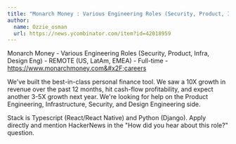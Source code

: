```yaml
---
title: "Monarch Money : Various Engineering Roles (Security, Product, Infra, Design Eng)"
author:
  name: Ozzie_osman
  url: https://news.ycombinator.com/item?id=42018959
---
```

Monarch Money - Various Engineering Roles (Security, Product, Infra, Design Eng) - REMOTE (US, LatAm, EMEA) - Full-time - <a href="https:&#x2F;&#x2F;www.monarchmoney.com&#x2F;careers" rel="nofollow">https:&#x2F;&#x2F;www.monarchmoney.com&#x2F;careers</a>

We&#x27;ve built the best-in-class personal finance tool. We saw a 10X growth in revenue over the past 12 months, hit cash-flow profitability, and expect another 3-5X growth next year. We&#x27;re looking for help on the Product Engineering, Infrastructure, Security, and Design Engineering side.

Stack is Typescript (React&#x2F;React Native) and Python (Django). Apply directly and mention HackerNews in the &quot;How did you hear about this role?&quot; question.
<JobApplication />
